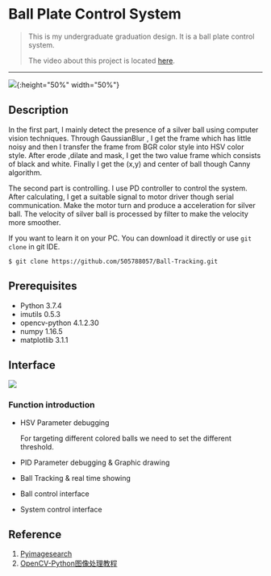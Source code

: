Ball Plate Control System
=============
> This is my undergraduate graduation design. It is a ball plate control system. 
>
> The video about this project is located [here](https://youtu.be/u6pzwO9xneA). 

_____

![](https://github.com/505788057/Graduation_Design/blob/master/Graduation_Document/BachelorPaper/figures/MechanicalStructure.jpg){:height="50%" width="50%"}

Description
----------
In the first part, I mainly detect the presence of a silver ball using computer vision techniques.  Through GaussianBlur , I get the frame which has little noisy and then I transfer the frame from BGR color style into HSV color style. After erode ,dilate and mask, I get the two value frame which consists of black and white. Finally I get the (x,y)  and center of ball though Canny algorithm.

The second part is controlling. I use PD controller to control the system. After calculating, I get a suitable signal to motor driver though serial communication. Make the motor turn and produce a acceleration for silver ball. The velocity of silver ball is processed by filter to make the velocity more smoother. 

If you want to learn it on your PC. You can download it directly or use `git clone` in git IDE. 

```
$ git clone https://github.com/505788057/Ball-Tracking.git
```
Prerequisites
-------------
- Python            3.7.4
- imutils           0.5.3
- opencv-python     4.1.2.30
- numpy             1.16.5
- matplotlib    3.1.1

Interface
---------
![](https://github.com/505788057/Ball-Tracking/blob/master/interface.png)
### Function introduction
- HSV Parameter debugging
  
  For targeting different colored balls we need to set the different threshold.
  
- PID Parameter debugging & Graphic drawing

- Ball Tracking & real time showing

- Ball control interface

- System control interface



Reference
---------
1. [Pyimagesearch](https://www.pyimagesearch.com/)
2. [OpenCV-Python图像处理教程](https://github.com/ex2tron/OpenCV-Python-Tutorial)
